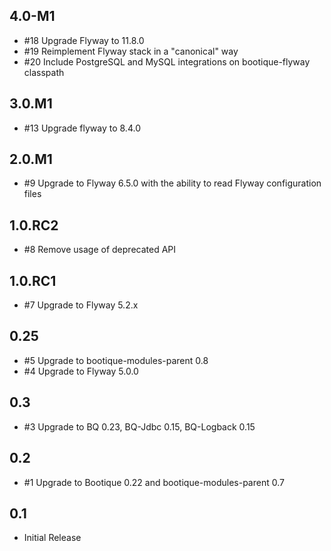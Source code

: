## 4.0-M1

* #18 Upgrade Flyway to 11.8.0
* #19 Reimplement Flyway stack in a "canonical" way
* #20 Include PostgreSQL and MySQL integrations on bootique-flyway classpath

## 3.0.M1

* #13 Upgrade flyway to 8.4.0

## 2.0.M1

* #9 Upgrade to Flyway 6.5.0 with the ability to read Flyway configuration files

## 1.0.RC2

* #8 Remove usage of deprecated API

## 1.0.RC1

* #7 Upgrade to Flyway 5.2.x

## 0.25

* #5 Upgrade to bootique-modules-parent 0.8 
* #4 Upgrade to Flyway 5.0.0

## 0.3

* #3 Upgrade to BQ 0.23, BQ-Jdbc 0.15, BQ-Logback 0.15

## 0.2

* #1 Upgrade to Bootique 0.22 and bootique-modules-parent 0.7


## 0.1

* Initial Release
